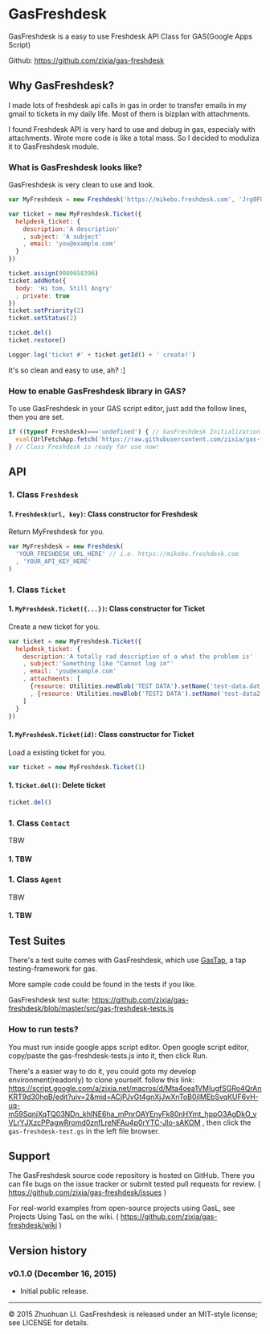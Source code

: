 # GasFreshdesk
GasFreshdesk is a easy to use Freshdesk API Class for GAS(Google Apps Script)

Github: https://github.com/zixia/gas-freshdesk

## Why GasFreshdesk?

I made lots of freshdesk api calls in gas in order to transfer emails in my gmail to tickets in my daily life. Most of them is bizplan with attachments.

I found Freshdesk API is very hard to use and debug in gas, especialy with attachments. Wrote more code is like a total mass. So I decided to moduliza it to GasFreshdesk module.

### What is GasFreshdesk looks like?

GasFreshdesk is very clean to use and look.

```javascript
var MyFreshdesk = new Freshdesk('https://mikebo.freshdesk.com', 'Jrg0FQNzX3tzuHbiFjYQ')

var ticket = new MyFreshdesk.Ticket({
  helpdesk_ticket: {
    description:'A description'
    , subject: 'A subject'
    , email: 'you@example.com'
  }
})

ticket.assign(9000658396)
ticket.addNote({
  body: 'Hi tom, Still Angry'
  , private: true
})
ticket.setPriority(2)
ticket.setStatus(2)

ticket.del()
ticket.restore()

Logger.log('ticket #' + ticket.getId() + ' create!')
```

It's so clean and easy to use, ah? :]

### How to enable GasFreshdesk library in GAS?

To use GasFreshdesk in your GAS script editor, just add the follow lines, then you are set.

```javascript
if ((typeof Freshdesk)==='undefined') { // GasFreshdesk Initialization. (only if not initialized yet.)
  eval(UrlFetchApp.fetch('https://raw.githubusercontent.com/zixia/gas-freshdesk/master/src/gas-freshdesk-lib.js').getContentText())
} // Class Freshdesk is ready for use now!

```

## API

### 1. Class `Freshdesk`


#### 1. `Freshdesk(url, key)`: Class constructor for Freshdesk

Return MyFreshdesk for you.

```javascript
var MyFreshdesk = new Freshdesk(
  'YOUR_FRESHDESK_URL_HERE' // i.e. https://mikebo.freshdesk.com
  , 'YOUR_API_KEY_HERE'
)
```

### 1. Class `Ticket`

#### 1. `MyFreshdesk.Ticket({...})`: Class constructor for Ticket

Create a new ticket for you.

```javascript
var ticket = new MyFreshdesk.Ticket({
  helpdesk_ticket: {
    description:'A totally rad description of a what the problem is'
    , subject:'Something like "Cannot log in"'
    , email: 'you@example.com'
    , attachments: [ 
      {resource: Utilities.newBlob('TEST DATA').setName('test-data.dat')} 
      , {resource: Utilities.newBlob('TEST2 DATA').setName('test-data2.dat')} 
    ]
  }
})
```

#### 1. `MyFreshdesk.Ticket(id)`: Class constructor for Ticket

Load a existing ticket for you.

```javascript
var ticket = new MyFreshdesk.Ticket(1)
```

#### 1. `Ticket.del()`: Delete ticket

```javascript
ticket.del()
```

### 1. Class `Contact`

TBW

#### 1. TBW

### 1. Class `Agent`

TBW

#### 1. TBW

## Test Suites

There's a test suite comes with GasFreshdesk, which use [GasTap](https://github.com/zixia/gast), a tap testing-framework for gas.

More sample code could be found in the tests if you like. 

GasFreshdesk test suite: https://github.com/zixia/gas-freshdesk/blob/master/src/gas-freshdesk-tests.js

### How to run tests?

You must run inside google apps script editor. Open google script editor, copy/paste the gas-freshdesk-tests.js into it, then click Run.

There's a easier way to do it, you could goto my develop environment(readonly) to clone yourself. follow this link: https://script.google.com/a/zixia.net/macros/d/Mta4oea1VMIugfSGRo4QrAnKRT9d30hqB/edit?uiv=2&mid=ACjPJvGt4gnXjJwXnToB0jIMEbSvqKUF6vH-uq-m59SqnjXqTQ03NDn_khlNE6ha_mPnrOAYEnyFk80nHYmt_hppO3AgDkO_vVLrYJXzcPPagwRromd0znfLreNFAu4p0rYTC-Jlo-sAKOM , then click the `gas-freshdesk-test.gs` in the left file browser.

## Support

The GasFreshdesk source code repository is hosted on GitHub. There you can file bugs on the issue tracker or submit tested pull requests for review. ( https://github.com/zixia/gas-freshdesk/issues )

For real-world examples from open-source projects using GasL, see Projects Using TasL on the wiki. ( https://github.com/zixia/gas-freshdesk/wiki )

## Version history

### v0.1.0 (December 16, 2015)
* Initial public release.

-------------------------------------------
© 2015 Zhuohuan LI. GasFreshdesk is released under an MIT-style license; see LICENSE for details.
